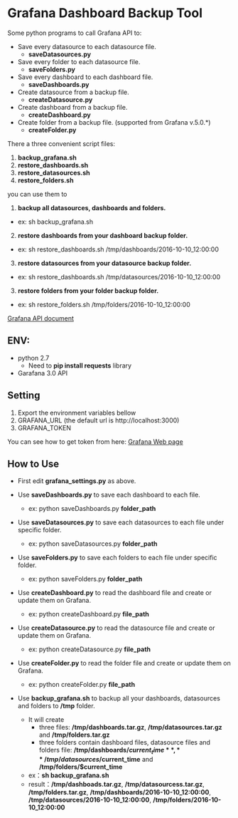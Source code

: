 # Grafana Dashboard Backup Tool

Some python programs to call Grafana API to:

* Save every datasource to each datasource file.
	* **saveDatasources.py**
* Save every folder to each datasource file.
	* **saveFolders.py**
* Save every dashboard to each dashboard file.
	* **saveDashboards.py**
* Create datasource from a backup file.
	* **createDatasource.py**
* Create dashboard from a backup file.
	* **createDashboard.py**
* Create folder from a backup file. (supported from Grafana v.5.0.*)
	* **createFolder.py**

There a three convenient script files:

1. **backup_grafana.sh**
2. **restore_dashboards.sh**
3. **restore_datasources.sh**
3. **restore_folders.sh**

you can use them to

1. **backup all datasources, dashboards and folders.**
* ex: sh backup_grafana.sh
2. **restore dashboards from your dashboard backup folder.**
* ex: sh restore_dashboards.sh /tmp/dashboards/2016-10-10_12:00:00
3. **restore datasources from your datasource backup folder.**
* ex: sh restore_dashboards.sh /tmp/datasources/2016-10-10_12:00:00
3. **restore folders from your folder backup folder.**
* ex: sh restore_folders.sh /tmp/folders/2016-10-10_12:00:00

[Grafana API document](http://docs.grafana.org/http_api/overview/)

## ENV:
* python 2.7
	* Need to **pip install requests** library
* Garafana 3.0 API

## Setting

1. Export the environment variables bellow
2. GRAFANA_URL (the default url is http://localhost:3000)
3. GRAFANA_TOKEN

You can see how to get token from here: [Grafana Web page](http://docs.grafana.org/http_api/auth/)

## How to Use
* First edit **grafana_settings.py** as above.
* Use **saveDashboards.py** to save each dashboard to each file.
	* ex: python saveDashboards.py **folder_path**

* Use **saveDatasources.py** to save each datasources to each file under specific folder.
	*  ex: python saveDatasources.py **folder_path**

* Use **saveFolders.py** to save each folders to each file under specific folder.
	*  ex: python saveFolders.py **folder_path**

* Use **createDashboard.py** to read the dashboard  file and create or update them on Grafana.
 	*  ex: python createDashboard.py **file_path**

* Use **createDatasource.py** to read the datasource  file and create or update them on Grafana.
 	*  ex: python createDatasource.py **file_path**

* Use **createFolder.py** to read the folder file and create or update them on Grafana.
 	*  ex: python createFolder.py **file_path**

* Use **backup_grafana.sh** to backup all your dashboards, datasources and folders to **/tmp** folder.
	* It will create
		* three files: **/tmp/dashboards.tar.gz**, **/tmp/datasources.tar.gz**
		  and **/tmp/folders.tar.gz**
		* three folders contain dashboard files, datasource files and folders file: **/tmp/dashboards/$current_time**, **/tmp/datasources/$current_time** and **/tmp/folders/$current_time**
	* ex：**sh backup_grafana.sh**
	* result：**/tmp/dashboads.tar.gz**, **/tmp/datasourcess.tar.gz**, **/tmp/folders.tar.gz**, **/tmp/dashboards/2016-10-10_12:00:00**, **/tmp/datasources/2016-10-10_12:00:00**, **/tmp/folders/2016-10-10_12:00:00**
